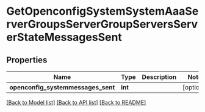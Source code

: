 # GetOpenconfigSystemSystemAaaServerGroupsServerGroupServersServerStateMessagesSent

## Properties
Name | Type | Description | Notes
------------ | ------------- | ------------- | -------------
**openconfig_systemmessages_sent** | **int** |  | [optional] 

[[Back to Model list]](../README.md#documentation-for-models) [[Back to API list]](../README.md#documentation-for-api-endpoints) [[Back to README]](../README.md)


